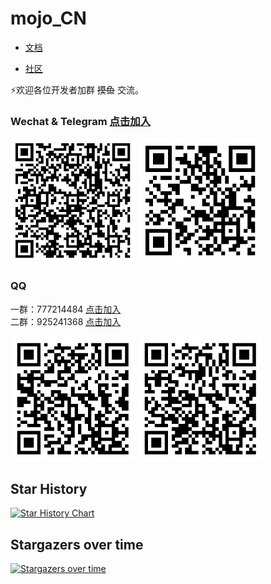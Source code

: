 # mojo_CN


- [文档](https://mojocn.org/mojo/index.html)

- [社区](https://dev.mojocn.org/)



⚡欢迎各位开发者加群 ~~摸鱼~~ 交流。



### Wechat     &    Telegram  [点击加入](https://t.me/Mojo_CN)
<div id="wechat">
<img height="200" width="200" src="/public/img/wechat.png"/>
<img height="200" width="200" src="/public/img/Telegram.png"/>
</div>

### QQ
一群：777214484         [点击加入](https://qm.qq.com/q/nn0pFzgIRG)   
二群：925241368         [点击加入](https://qm.qq.com/q/IgJFnFPDGy)
<div id="qq">
<img height="200" width="200" src="/public/img/qq.png"/>   
<img height="200" width="200" src="/public/img/qq2.png"/>
</div>


## Star History

[![Star History Chart](https://api.star-history.com/svg?repos=shadowqcom/mojo_CN&type=Date)](https://star-history.com/#shadowqcom/mojo_CN&Date)


## Stargazers over time
[![Stargazers over time](https://starchart.cc/shadowqcom/mojo_CN.svg?variant=adaptive)](https://starchart.cc/shadowqcom/mojo_CN)
